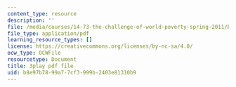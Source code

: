 ```yaml
---
content_type: resource
description: ''
file: /media/courses/14-73-the-challenge-of-world-poverty-spring-2011/b8e97b7899a77cf3999b2403e81310b9_FQZN92nEC0Q.pdf
file_type: application/pdf
learning_resource_types: []
license: https://creativecommons.org/licenses/by-nc-sa/4.0/
ocw_type: OCWFile
resourcetype: Document
title: 3play pdf file
uid: b8e97b78-99a7-7cf3-999b-2403e81310b9
---
```

